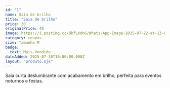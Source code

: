 ```yaml
---
id: "1"
name: Saia de brilho
title: "Saia de brilho"
price: 30
originalPrice: 40
image: https://i.postimg.cc/8kfLXdnG/Whats-App-Image-2025-07-22-at-13-00-24.jpg
category: roupas
size: Tamanho M
badge:
  text: Mais Vendido
dateAdded: 2025-07-30T10:00:00.000Z
layout: "produto.njk"
---
```


Saia curta deslumbrante com acabamento em brilho, perfeita para eventos noturnos e festas.